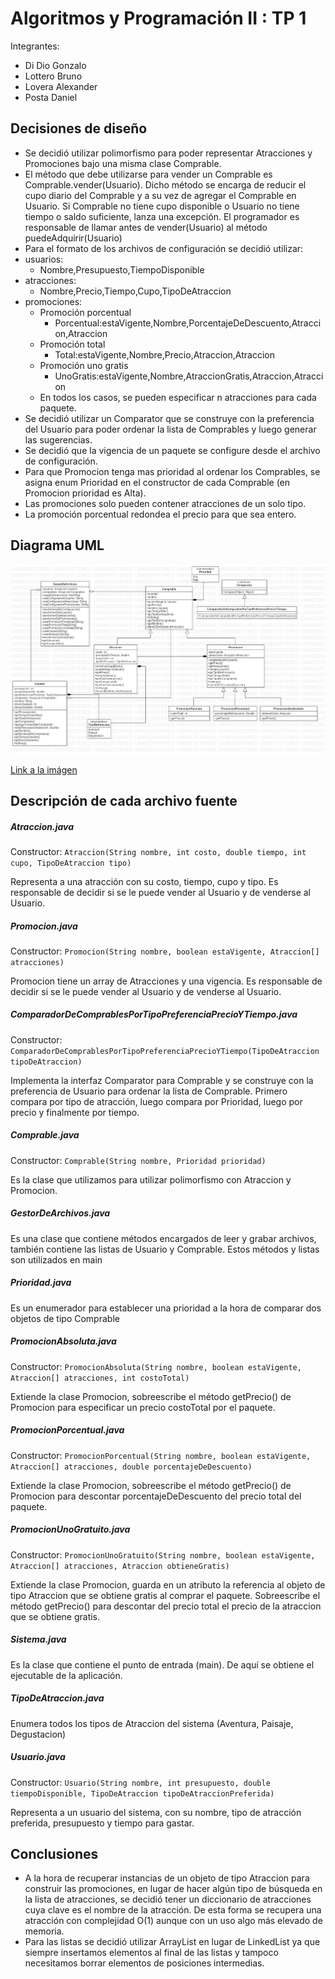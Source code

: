 # Algoritmos y Programación II : TP 1

Integrantes: 
- Di Dio Gonzalo
- Lottero Bruno
- Lovera Alexander
- Posta Daniel

## Decisiones de diseño

- Se decidió utilizar polimorfismo para poder representar Atracciones y Promociones bajo una misma clase Comprable.
- El método que debe utilizarse para vender un Comprable es Comprable.vender(Usuario). 
Dicho método se encarga de reducir el cupo diario del Comprable y a su vez de agregar el Comprable en Usuario. 
Si Comprable no tiene cupo disponible o Usuario no tiene tiempo o saldo suficiente, lanza una excepción. El programador es responsable de llamar antes de vender(Usuario) al método puedeAdquirir(Usuario)
- Para el formato de los archivos de configuración se decidió utilizar:
- usuarios:
	- Nombre,Presupuesto,TiempoDisponible
- atracciones:
	- Nombre,Precio,Tiempo,Cupo,TipoDeAtraccion
- promociones:
	- Promoción porcentual
		- Porcentual:estaVigente,Nombre,PorcentajeDeDescuento,Atraccion,Atraccion
	- Promoción total
		- Total:estaVigente,Nombre,Precio,Atraccion,Atraccion
	- Promoción uno gratis
		- UnoGratis:estaVigente,Nombre,AtraccionGratis,Atraccion,Atraccion
	- En todos los casos, se pueden especificar n atracciones para cada paquete.
- Se decidió utilizar un Comparator que se construye con la preferencia del Usuario para poder ordenar la lista de Comprables y luego generar las sugerencias.
- Se decidió que la vigencia de un paquete se configure desde el archivo de configuración.
- Para que Promocion tenga mas prioridad al ordenar los Comprables, se asigna enum Prioridad en el constructor de cada Comprable (en Promocion prioridad es Alta).
- Las promociones solo pueden contener atracciones de un solo tipo.
- La promoción porcentual redondea el precio para que sea entero.

## Diagrama UML

![alt text](TP1_ver4.jpg "Diagrama UML")

[Link a la imágen](TP1_ver4.jpg)

## Descripción de cada archivo fuente

##### Atraccion.java

Constructor: `Atraccion(String nombre, int costo, double tiempo, int cupo, TipoDeAtraccion tipo)`

Representa a una atracción con su costo, tiempo, cupo y tipo.
Es responsable de decidir si se le puede vender al Usuario y de venderse al Usuario.

##### Promocion.java

Constructor: `Promocion(String nombre, boolean estaVigente, Atraccion[] atracciones)`

Promocion tiene un array de Atracciones y una vigencia.
Es responsable de decidir si se le puede vender al Usuario y de venderse al Usuario.

##### ComparadorDeComprablesPorTipoPreferenciaPrecioYTiempo.java

Constructor: `ComparadorDeComprablesPorTipoPreferenciaPrecioYTiempo(TipoDeAtraccion tipoDeAtraccion)`

Implementa la interfaz Comparator para Comprable y se construye con la preferencia de Usuario para ordenar la lista de Comprable.
Primero compara por tipo de atracción, luego compara por Prioridad, luego por precio y finalmente por tiempo.

##### Comprable.java

Constructor: `Comprable(String nombre, Prioridad prioridad)`

Es la clase que utilizamos para utilizar polimorfismo con Atraccion y Promocion.

##### GestorDeArchivos.java

Es una clase que contiene métodos encargados de leer y grabar archivos, también contiene las listas de Usuario y Comprable. Estos métodos y listas son utilizados en main

##### Prioridad.java

Es un enumerador para establecer una prioridad a la hora de comparar dos objetos de tipo Comprable

##### PromocionAbsoluta.java

Constructor: `PromocionAbsoluta(String nombre, boolean estaVigente, Atraccion[] atracciones, int costoTotal)`

Extiende la clase Promocion, sobreescribe el método getPrecio() de Promocion para especificar un precio costoTotal por el paquete.

##### PromocionPorcentual.java

Constructor: `PromocionPorcentual(String nombre, boolean estaVigente, Atraccion[] atracciones, double porcentajeDeDescuento)`

Extiende la clase Promocion, sobreescribe el método getPrecio() de Promocion para descontar porcentajeDeDescuento del precio total del paquete.

##### PromocionUnoGratuito.java

Constructor: `PromocionUnoGratuito(String nombre, boolean estaVigente, Atraccion[] atracciones, Atraccion obtieneGratis)`

Extiende la clase Promocion, guarda en un atributo la referencia al objeto de tipo Atraccion que se obtiene gratis al comprar el paquete.
Sobreescribe el método getPrecio() para descontar del precio total el precio de la atraccion que se obtiene gratis.

##### Sistema.java

Es la clase que contiene el punto de entrada (main). De aquí se obtiene el ejecutable de la aplicación.

##### TipoDeAtraccion.java

Enumera todos los tipos de Atraccion del sistema (Aventura, Paisaje, Degustacion)

##### Usuario.java

Constructor: `Usuario(String nombre, int presupuesto, double tiempoDisponible, TipoDeAtraccion tipoDeAtraccionPreferida)`

Representa a un usuario del sistema, con su nombre, tipo de atracción preferida, presupuesto y tiempo para gastar.

## Conclusiones

- A la hora de recuperar instancias de un objeto de tipo Atraccion para construir las promociones, en lugar de hacer algún tipo de búsqueda en la lista de atracciones, se decidió tener un diccionario de atracciones cuya clave es el nombre de la atracción. De esta forma se recupera una atracción con complejidad O(1) aunque con un uso algo más elevado de memoria.
- Para las listas se decidió utilizar ArrayList en lugar de LinkedList ya que siempre insertamos elementos al final de las listas y tampoco necesitamos borrar elementos de posiciones intermedias.

